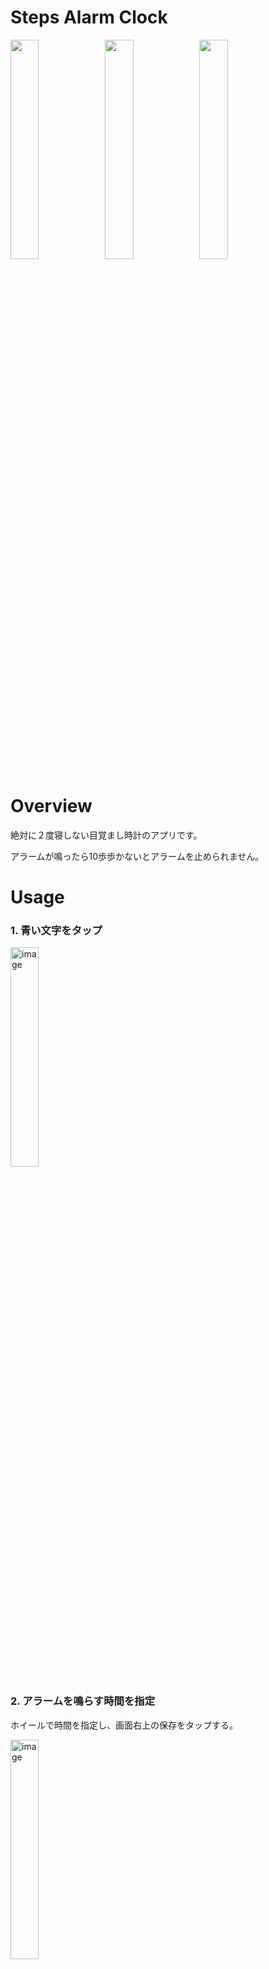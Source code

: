# Steps Alarm Clock
<img src="https://github.com/sekibouya/StepsAlarmClock/assets/99582134/afb9ee53-ff08-4787-8161-8b4ced5c8696" width=30%><img src="https://github.com/sekibouya/StepsAlarmClock/assets/99582134/a42d30bd-a219-4765-b9d6-14d78c987dc7" width=30%><img src="https://github.com/sekibouya/StepsAlarmClock/assets/99582134/c10cb390-99a1-4548-8d1e-e3fe39cda9dc" width=30%>


# Overview
絶対に２度寝しない目覚まし時計のアプリです。

アラームが鳴ったら10歩歩かないとアラームを止められません。


# Usage
### 1. 青い文字をタップ

<img width="30%" alt="image" src="https://github.com/sekibouya/StepsAlarmClock/assets/99582134/ba650465-8003-4406-b593-11a19e8fd78a">


### 2. アラームを鳴らす時間を指定
ホイールで時間を指定し、画面右上の保存をタップする。

<img width="30%" alt="image" src="https://github.com/sekibouya/StepsAlarmClock/assets/99582134/14e96987-6df7-4382-b2db-2cb1572fc76d">


### 3. スイッチをON
画面が自動的に暗くなります。そのままの画面でおやすみください。

_※あなたはスリープしますが、端末はスリープしないでください。_

<img width="30%" alt="image" src="https://github.com/sekibouya/StepsAlarmClock/assets/99582134/d14d9e63-0f9e-49c1-a122-c421fbd52855">


### 4. アラームが鳴る
音量が自動的に最大になり、画面の明るさは元に戻ります。

<img width="30%" alt="image" src="https://github.com/sekibouya/StepsAlarmClock/assets/99582134/4a5b5436-c310-4fa8-b254-ac6136d1eaba">


### 5. 10歩歩く
残りの歩数が画面に表示されています。

### 6. アラーム停止ボタンを押す
ボタンが青色に変わったらボタンを押し、アラームを停止します。

<img width="30%" alt="image" src="https://github.com/sekibouya/StepsAlarmClock/assets/99582134/df42746a-370a-43f8-af15-972c3cb7ac16">


## Features
* 忙しいあなたをサポート
* 確実性
* シンプルなUI
* シンプルな機能

## Author
name: せき<br>
X: @sekibouya_

## Licence
MIT
